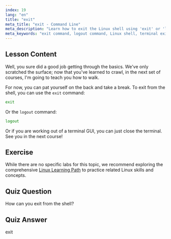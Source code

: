 ```yaml
---
index: 19
lang: "en"
title: "exit"
meta_title: "exit - Command Line"
meta_description: "Learn how to exit the Linux shell using 'exit' or 'logout' commands. Understand basic shell navigation for beginners. Start your Linux journey today!"
meta_keywords: "exit command, logout command, Linux shell, terminal exit, Linux basics, beginner Linux, Linux tutorial"
---
```


## Lesson Content

Well, you sure did a good job getting through the basics. We've only scratched the surface; now that you've learned to crawl, in the next set of courses, I'm going to teach you how to walk.

For now, you can pat yourself on the back and take a break. To exit from the shell, you can use the `exit` command:

```bash
exit
```

Or the `logout` command:

```bash
logout
```

Or if you are working out of a terminal GUI, you can just close the terminal. See you in the next course!

## Exercise

While there are no specific labs for this topic, we recommend exploring the comprehensive [Linux Learning Path](https://labex.io/learn/linux) to practice related Linux skills and concepts.

## Quiz Question

How can you exit from the shell?

## Quiz Answer

exit
